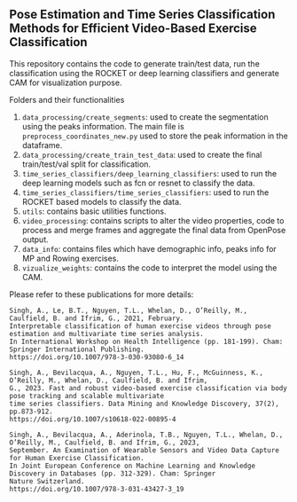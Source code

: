 ## Pose Estimation and Time Series Classification Methods for Efficient Video-Based Exercise Classification

This repository contains the code to generate train/test data, run the classification using the ROCKET or deep learning
classifiers and generate CAM for visualization purpose.

Folders and their functionalities

1. `data_processing/create_segments`: used to create the segmentation using the peaks information. The main file is
`preprocess_coordinates_new.py` used to store the peak information in the dataframe.
2. `data_processing/create_train_test_data`: used to create the final train/test/val split for classification. 
3. `time_series_classifiers/deep_learning_classifiers`: used to run the deep learning models such as fcn or resnet to 
classify the data.
4. `time_series_classifiers/time_series_classifiers`: used to run the ROCKET based models to classify the data.
5. `utils`: contains basic utilities functions.
6. `video_processing`: contains scripts to alter the video properties, code to process and merge frames and aggregate
the final data from OpenPose output. 
7. `data_info`: contains files which have demographic info, peaks info for MP and Rowing exercises.
8. `vizualize_weights`: contains the code to interpret the model using the CAM.



Please refer to these publications for more details:
```
Singh, A., Le, B.T., Nguyen, T.L., Whelan, D., O’Reilly, M., Caulfield, B. and Ifrim, G., 2021, February. 
Interpretable classification of human exercise videos through pose estimation and multivariate time series analysis. 
In International Workshop on Health Intelligence (pp. 181-199). Cham: Springer International Publishing.
https://doi.org/10.1007/978-3-030-93080-6_14

Singh, A., Bevilacqua, A., Nguyen, T.L., Hu, F., McGuinness, K., O’Reilly, M., Whelan, D., Caulfield, B. and Ifrim, 
G., 2023. Fast and robust video-based exercise classification via body pose tracking and scalable multivariate 
time series classifiers. Data Mining and Knowledge Discovery, 37(2), pp.873-912.
https://doi.org/10.1007/s10618-022-00895-4

Singh, A., Bevilacqua, A., Aderinola, T.B., Nguyen, T.L., Whelan, D., O’Reilly, M., Caulfield, B. and Ifrim, G., 2023, 
September. An Examination of Wearable Sensors and Video Data Capture for Human Exercise Classification. 
In Joint European Conference on Machine Learning and Knowledge Discovery in Databases (pp. 312-329). Cham: Springer 
Nature Switzerland.
https://doi.org/10.1007/978-3-031-43427-3_19
```